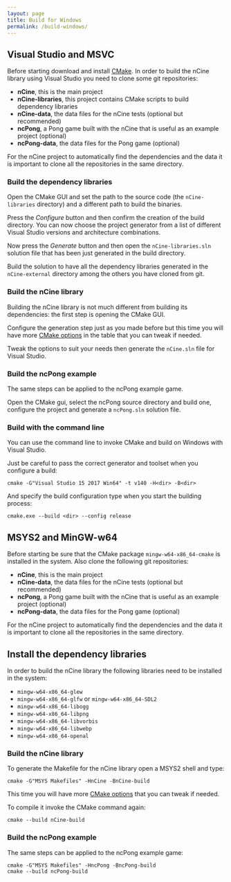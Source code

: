 ```yaml
---
layout: page
title: Build for Windows
permalink: /build-windows/
---
```


## Visual Studio and MSVC
Before starting download and install [CMake](https://cmake.org/download/).
In order to build the nCine library using Visual Studio you need to clone some git repositories:

- **nCine**, this is the main project
- **nCine-libraries**, this project contains CMake scripts to build dependency libraries
- **nCine-data**, the data files for the nCine tests (optional but recommended)
- **ncPong**, a Pong game built with the nCine that is useful as an example project (optional)
- **ncPong-data**, the data files for the Pong game (optional)

For the nCine project to automatically find the dependencies and the data it is important to clone all the repositories in the same directory.

### Build the dependency libraries
Open the CMake GUI and set the path to the source code (the `nCine-libraries` directory) and a different path to build the binaries.

Press the *Configure* button and then confirm the creation of the build directory. You can now choose the project generator from a list of different Visual Studio versions and architecture combinations.

Now press the *Generate* button and then open the `nCine-libraries.sln` solution file that has been just generated in the build directory.

Build the solution to have all the dependency libraries generated in the `nCine-external` directory among the others you have cloned from git.

### Build the nCine library
Building the nCine library is not much different from building its dependencies: the first step is opening the CMake GUI.

Configure the generation step just as you made before but this time you will have more [CMake options](/cmake-options) in the table that you can tweak if needed.

Tweak the options to suit your needs then generate the `nCine.sln` file for Visual Studio.

### Build the ncPong example
The same steps can be applied to the ncPong example game.

Open the CMake gui, select the ncPong source directory and build one, configure the project and generate a `ncPong.sln` solution file.

### Build with the command line
You can use the command line to invoke CMake and build on Windows with Visual Studio.

Just be careful to pass the correct generator and toolset when you configure a build:

    cmake -G"Visual Studio 15 2017 Win64" -t v140 -H<dir> -B<dir>

And specify the build configuration type when you start the building process:

    cmake.exe --build <dir> --config release

## MSYS2 and MinGW-w64
Before starting be sure that the CMake package `mingw-w64-x86_64-cmake` is installed in the system.
Also clone the following git repositories:

- **nCine**, this is the main project
- **nCine-data**, the data files for the nCine tests (optional but recommended)
- **ncPong**, a Pong game built with the nCine that is useful as an example project (optional)
- **ncPong-data**, the data files for the Pong game (optional)

For the nCine project to automatically find the dependencies and the data it is important to clone all the repositories in the same directory.

## Install the dependency libraries
In order to build the nCine library the following libraries need to be installed in the system:

- `mingw-w64-x86_64-glew`
- `mingw-w64-x86_64-glfw` or `mingw-w64-x86_64-SDL2`
- `mingw-w64-x86_64-libogg`
- `mingw-w64-x86_64-libpng`
- `mingw-w64-x86_64-libvorbis`
- `mingw-w64-x86_64-libwebp`
- `mingw-w64-x86_64-openal`

### Build the nCine library
To generate the Makefile for the nCine library open a MSYS2 shell and type:

    cmake -G"MSYS Makefiles" -HnCine -BnCine-build

This time you will have more [CMake options](/cmake-options) that you can tweak if needed.

To compile it invoke the CMake command again:

    cmake --build nCine-build

### Build the ncPong example
The same steps can be applied to the ncPong example game:

    cmake -G"MSYS Makefiles" -HncPong -BncPong-build
    cmake --build ncPong-build
